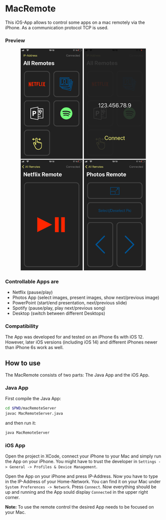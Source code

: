 # MacRemote

This iOS-App allows to control some apps on a mac remotely via the iPhone. As a communication protocol TCP is used. 

### Preview

<div align="center">
  <img src="preview/1_main.png" width="200px">
  <img src="preview/2_ip.png" width="200px">
  <img src="preview/3_netflix.PNG" width="200px">
  <img src="preview/4_photos.PNG" width="200px">
</div>

### Controllable Apps are

* Netflix (pause/play)
* Photos App (select images, present images, show next/previous image)
* PowerPoint (start/end presentation, next/previous slide)
* Spotify (pause/play, play next/previous song)
* Desktop (switch between different Desktops)

### Compatibility

The App was developed for and tested on an iPhone 6s with iOS 12. However, later iOS versions (including iOS 14) and different iPhones newer than iPhone 6s work as well. 

## How to use

The MacRemote consists of two parts: The Java App and the iOS App. 

### Java App

First compile the Java App:

```bash
cd $PWD/macRemoteServer
javac MacRemoteServer.java
```

and then run it:

```bash
java MacRemoteServer
```

### iOS App

Open the project in XCode, connect your iPhone to your Mac and simply run the App on your iPhone. You might have to trust the developer in `Settings -> General -> Profiles & Device Management`. 

Open the App on your iPhone and press IP-Address. Now you have to type in the IP-Address of your Home-Network. You can find it on your Mac under `System Preferences -> Network`. Press `Connect`. Now everything should be up and running and the App sould display `Connected` in the upper right corner. 

**Note:** To use the remote control the desired App needs to be focused on your Mac.
